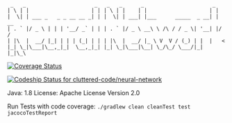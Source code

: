 ```
 _   _                      _   _   _      _                      _
| \ | |                    | | | \ | |    | |                    | |
|  \| | ___ _   _ _ __ __ _| | |  \| | ___| |___      _____  _ __| | __
| . ` |/ _ \ | | | '__/ _` | | | . ` |/ _ \ __\ \ /\ / / _ \| '__| |/ /
| |\  |  __/ |_| | | | (_| | | | |\  |  __/ |_ \ V  V / (_) | |  |   <
|_| \_|\___|\__,_|_|  \__,_|_| |_| \_|\___|\__| \_/\_/ \___/|_|  |_|\_\
```
[![Coverage Status](https://coveralls.io/repos/cluttered-code/neural-network/badge.png)](https://coveralls.io/r/cluttered-code/neural-network)

[ ![Codeship Status for cluttered-code/neural-network](https://codeship.com/projects/7f6c3c80-5369-0132-e5b8-4ac7d15cf06b/status)](https://codeship.com/projects/48936)

Java: 1.8
License: Apache License Version 2.0

Run Tests with code coverage:
```./gradlew clean cleanTest test jacocoTestReport```
